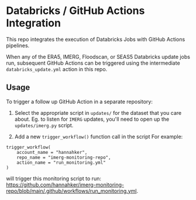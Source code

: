 # Databricks / GitHub Actions Integration

This repo integrates the execution of Databricks Jobs with GitHub Actions pipelines. 

When any of the ERA5, IMERG, Floodscan, or SEAS5 Databricks update jobs run, subsequent GitHub Actions can be triggered using the intermediate `databricks_update.yml` action in this repo. 

## Usage

To trigger a follow up GitHub Action in a separate repository: 

1. Select the appropriate script in `updates/` for the dataset that you care about. Eg. to listen for `IMERG` updates, you'll need to open up the `updates/imerg.py` script. 

2. Add a new `trigger_workflow()` function call in the script For example: 

```
trigger_workflow(
    account_name = "hannahker", 
    repo_name = "imerg-monitoring-repo",
    action_name = "run_monitoring.yml"
)
```

will trigger this monitoring script to run: https://github.com/hannahker/imerg-monitoring-repo/blob/main/.github/workflows/run_monitoring.yml. 